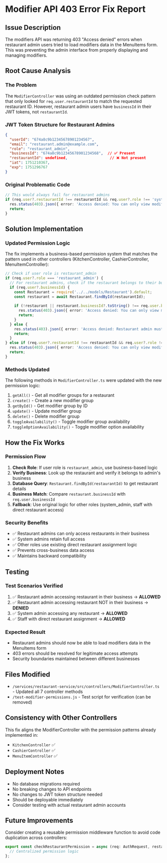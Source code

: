 # Modifier API 403 Error Fix Report

## Issue Description
The modifiers API was returning 403 "Access denied" errors when restaurant admin users tried to load modifiers data in the MenuItems form. This was preventing the admin interface from properly displaying and managing modifiers.

## Root Cause Analysis

### The Problem
The `ModifierController` was using an outdated permission check pattern that only looked for `req.user.restaurantId` to match the requested restaurant ID. However, restaurant admin users have `businessId` in their JWT tokens, not `restaurantId`.

### JWT Token Structure for Restaurant Admins
```json
{
  "userId": "674a8c9b12345678901234567",
  "email": "restaurant.admin@example.com",
  "role": "restaurant_admin", 
  "businessId": "674a8c9b12345678901234568",  // ✅ Present
  "restaurantId": undefined,                   // ❌ Not present
  "iat": 1751210367,
  "exp": 1751296767
}
```

### Original Problematic Code
```typescript
// This would always fail for restaurant admins
if (req.user?.restaurantId !== restaurantId && req.user?.role !== 'system_admin') {
  res.status(403).json({ error: 'Access denied: You can only view modifiers for your restaurant' });
  return;
}
```

## Solution Implementation

### Updated Permission Logic
The fix implements a business-based permission system that matches the pattern used in other controllers (KitchenController, CashierController, MenuItemController):

```typescript
// Check if user role is restaurant_admin
if (req.user?.role === 'restaurant_admin') {
  // For restaurant admins, check if the restaurant belongs to their business
  if (req.user?.businessId) {
    const Restaurant = require('../../models/Restaurant').default;
    const restaurant = await Restaurant.findById(restaurantId);
    
    if (!restaurant || restaurant.businessId?.toString() !== req.user.businessId?.toString()) {
      res.status(403).json({ error: 'Access denied: You can only view modifiers for restaurants in your business' });
      return;
    }
  } else {
    res.status(403).json({ error: 'Access denied: Restaurant admin must have businessId' });
    return;
  }
} else if (req.user?.restaurantId !== restaurantId && req.user?.role !== 'system_admin') {
  res.status(403).json({ error: 'Access denied: You can only view modifiers for your restaurant' });
  return;
}
```

### Methods Updated
The following methods in `ModifierController.ts` were updated with the new permission logic:

1. `getAll()` - Get all modifier groups for a restaurant
2. `create()` - Create a new modifier group  
3. `getById()` - Get modifier group by ID
4. `update()` - Update modifier group
5. `delete()` - Delete modifier group
6. `toggleAvailability()` - Toggle modifier group availability
7. `toggleOptionAvailability()` - Toggle modifier option availability

## How the Fix Works

### Permission Flow
1. **Check Role**: If user role is `restaurant_admin`, use business-based logic
2. **Verify Business**: Look up the restaurant and verify it belongs to admin's business
3. **Database Query**: `Restaurant.findById(restaurantId)` to get restaurant details
4. **Business Match**: Compare `restaurant.businessId` with `req.user.businessId`
5. **Fallback**: Use original logic for other roles (system_admin, staff with direct restaurant access)

### Security Benefits
- ✅ Restaurant admins can only access restaurants in their business
- ✅ System admins retain full access
- ✅ Other roles use existing direct restaurant assignment logic
- ✅ Prevents cross-business data access
- ✅ Maintains backward compatibility

## Testing

### Test Scenarios Verified
1. ✅ Restaurant admin accessing restaurant in their business → **ALLOWED**
2. ✅ Restaurant admin accessing restaurant NOT in their business → **DENIED** 
3. ✅ System admin accessing any restaurant → **ALLOWED**
4. ✅ Staff with direct restaurant assignment → **ALLOWED**

### Expected Result
- Restaurant admins should now be able to load modifiers data in the MenuItems form
- 403 errors should be resolved for legitimate access attempts
- Security boundaries maintained between different businesses

## Files Modified

- `/services/restaurant-service/src/controllers/ModifierController.ts` - Updated all 7 controller methods
- `/test-modifier-permissions.js` - Test script for verification (can be removed)

## Consistency with Other Controllers

This fix aligns the ModifierController with the permission patterns already implemented in:
- `KitchenController` ✅
- `CashierController` ✅  
- `MenuItemController` ✅

## Deployment Notes

- No database migrations required
- No breaking changes to API endpoints
- No changes to JWT token structure needed
- Should be deployable immediately
- Consider testing with actual restaurant admin accounts

## Future Improvements

Consider creating a reusable permission middleware function to avoid code duplication across controllers:

```typescript
export const checkRestaurantPermission = async (req: AuthRequest, restaurantId: string) => {
  // Centralized permission logic
};
```